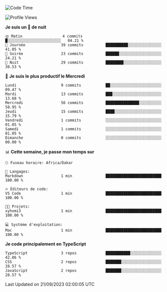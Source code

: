 <!--START_SECTION:waka-->
![Code Time](http://img.shields.io/badge/Code%20Time-1%20min-blue)

![Profile Views](http://img.shields.io/badge/Vues%20du%20profil-376-blue)

**Je suis un 🦉 de nuit** 

```text
🌞 Matin                  4 commits           █░░░░░░░░░░░░░░░░░░░░░░░░   04.21 % 
🌆 Journée                39 commits          ██████████░░░░░░░░░░░░░░░   41.05 % 
🌃 Soirée                 23 commits          ██████░░░░░░░░░░░░░░░░░░░   24.21 % 
🌙 Nuit                   29 commits          ████████░░░░░░░░░░░░░░░░░   30.53 % 
```
📅 **Je suis le plus productif le Mercredi** 

```text
Lundi                    9 commits           ██░░░░░░░░░░░░░░░░░░░░░░░   09.47 % 
Mardi                    13 commits          ███░░░░░░░░░░░░░░░░░░░░░░   13.68 % 
Mercredi                 56 commits          ███████████████░░░░░░░░░░   58.95 % 
Jeudi                    15 commits          ████░░░░░░░░░░░░░░░░░░░░░   15.79 % 
Vendredi                 1 commits           ░░░░░░░░░░░░░░░░░░░░░░░░░   01.05 % 
Samedi                   1 commits           ░░░░░░░░░░░░░░░░░░░░░░░░░   01.05 % 
Dimanche                 0 commits           ░░░░░░░░░░░░░░░░░░░░░░░░░   00.00 % 
```


📊 **Cette semaine, je passe mon temps sur** 

```text
🕑︎ Fuseau horaire: Africa/Dakar

💬 Langages: 
Markdown                 1 min               █████████████████████████   100.00 % 

🔥 Éditeurs de code: 
VS Code                  1 min               █████████████████████████   100.00 % 

🐱‍💻 Projets: 
xyhomi3                  1 min               █████████████████████████   100.00 % 

💻 Système d'exploitation: 
Mac                      1 min               █████████████████████████   100.00 % 
```

**Je code principalement en TypeScript** 

```text
TypeScript               3 repos             ███████████░░░░░░░░░░░░░░   42.86 % 
CSS                      2 repos             ███████░░░░░░░░░░░░░░░░░░   28.57 % 
JavaScript               2 repos             ███████░░░░░░░░░░░░░░░░░░   28.57 % 
```




 Last Updated on 21/09/2023 02:00:05 UTC
<!--END_SECTION:waka-->


